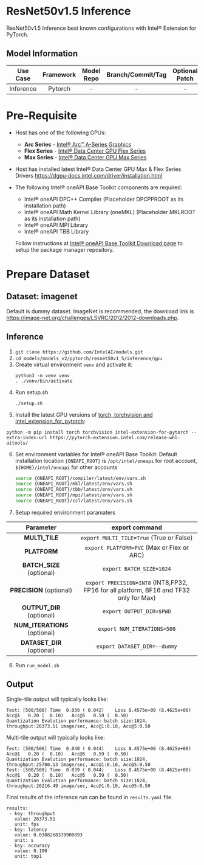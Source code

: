 # ResNet50v1.5 Inference

ResNet50v1.5 Inference best known configurations with Intel® Extension for PyTorch.

## Model Information

| **Use Case** | **Framework** | **Model Repo** | **Branch/Commit/Tag** | **Optional Patch** |
|:---:| :---: |:--------------:|:---------------------:|:------------------:|
|  Inference   |    Pytorch    |       -        |           -           |         -          |

# Pre-Requisite
* Host has one of the following GPUs:
  * **Arc Series** - [Intel® Arc™ A-Series Graphics](https://ark.intel.com/content/www/us/en/ark/products/series/227957/intel-arc-a-series-graphics.html)
  * **Flex Series** - [Intel® Data Center GPU Flex Series](https://ark.intel.com/content/www/us/en/ark/products/series/230021/intel-data-center-gpu-flex-series.html)
  * **Max Series** - [Intel® Data Center GPU Max Series](https://ark.intel.com/content/www/us/en/ark/products/series/232874/intel-data-center-gpu-max-series.html)
* Host has installed latest Intel® Data Center GPU Max & Flex Series Drivers https://dgpu-docs.intel.com/driver/installation.html
* The following Intel® oneAPI Base Toolkit components are required:
  - Intel® oneAPI DPC++ Compiler (Placeholder DPCPPROOT as its installation path)
  - Intel® oneAPI Math Kernel Library (oneMKL) (Placeholder MKLROOT as its installation path)
  - Intel® oneAPI MPI Library
  - Intel® oneAPI TBB Library

  Follow instructions at [Intel® oneAPI Base Toolkit Download page](https://www.intel.com/content/www/us/en/developer/tools/oneapi/base-toolkit-download.html?operatingsystem=linux) to setup the package manager repository.

# Prepare Dataset
## Dataset: imagenet
Default is dummy dataset.
ImageNet is recommended, the download link is https://image-net.org/challenges/LSVRC/2012/2012-downloads.php.

## Inference
1. `git clone https://github.com/IntelAI/models.git`
2. `cd models/models_v2/pytorch/resnet50v1_5/inference/gpu`
3. Create virtual environment `venv` and activate it:
    ```
    python3 -m venv venv
    . ./venv/bin/activate
    ```
4. Run setup.sh
    ```
    ./setup.sh
    ```
5. Install the latest GPU versions of [torch, torchvision and intel_extension_for_pytorch](https://intel.github.io/intel-extension-for-pytorch/index.html#installation):
  ```
  python -m pip install torch torchvision intel-extension-for-pytorch --extra-index-url https://pytorch-extension.intel.com/release-whl-aitools/
  ```
6. Set environment variables for Intel® oneAPI Base Toolkit: 
    Default installation location `{ONEAPI_ROOT}` is `/opt/intel/oneapi` for root account, `${HOME}/intel/oneapi` for other accounts
    ```bash
    source {ONEAPI_ROOT}/compiler/latest/env/vars.sh
    source {ONEAPI_ROOT}/mkl/latest/env/vars.sh
    source {ONEAPI_ROOT}/tbb/latest/env/vars.sh
    source {ONEAPI_ROOT}/mpi/latest/env/vars.sh
    source {ONEAPI_ROOT}/ccl/latest/env/vars.sh
7. Setup required environment paramaters

| **Parameter**                |                                  **export command**                                  |
|:---------------------------:|:------------------------------------------------------------------------------------:|
| **MULTI_TILE**               | `export MULTI_TILE=True` (True or False)                                             |
| **PLATFORM**                 | `export PLATFORM=PVC` (Max or Flex or ARC)                                                 |
| **BATCH_SIZE** (optional)    |                               `export BATCH_SIZE=1024`                                |
| **PRECISION** (optional)     |`export PRECISION=INT8` (INT8,FP32, FP16 for all platform, BF16 and TF32 only for Max)  |
| **OUTPUT_DIR** (optional)    |                               `export OUTPUT_DIR=$PWD`                               |
|**NUM_ITERATIONS** (optional) |                               `export NUM_ITERATIONS=500`                             |
| **DATASET_DIR** (optional)   |                               `export DATASET_DIR=--dummy`                           |
6. Run `run_model.sh`

## Output

Single-tile output will typically looks like:

```
Test: [500/500] Time  0.039 ( 0.042)    Loss 8.4575e+00 (8.4625e+00)    Acc@1   0.20 (  0.10)   Acc@5   0.59 (  0.50)
Quantization Evalution performance: batch size:1024, throughput:26373.51 image/sec, Acc@1:0.10, Acc@5:0.50
```

Multi-tile output will typically looks like:
```
Test: [500/500] Time  0.040 ( 0.044)    Loss 8.4575e+00 (8.4625e+00)    Acc@1   0.20 (  0.10)   Acc@5   0.59 (  0.50)
Quantization Evalution performance: batch size:1024, throughput:25780.13 image/sec, Acc@1:0.10, Acc@5:0.50
Test: [500/500] Time  0.039 ( 0.044)    Loss 8.4575e+00 (8.4625e+00)    Acc@1   0.20 (  0.10)   Acc@5   0.59 (  0.50)
Quantization Evalution performance: batch size:1024, throughput:26216.49 image/sec, Acc@1:0.10, Acc@5:0.50
```

Final results of the inference run can be found in `results.yaml` file.
```
results:
 - key: throughput
   value: 26373.51
   unit: fps
 - key: latency
   value: 0.0388268379900893
   unit: s
 - key: accuracy
   value: 0.100
   unit: top1
```
